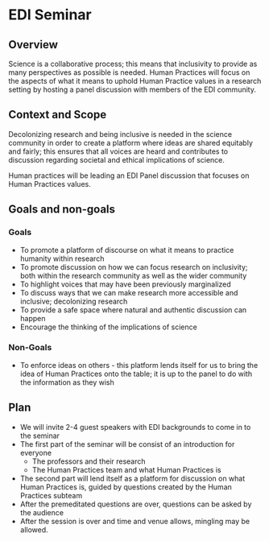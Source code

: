 # EDI Seminar
## Overview
Science is a collaborative process; this means that inclusivity to provide as many perspectives as possible is needed. Human Practices will focus on the aspects of what it means to uphold Human Practice values in a research setting by hosting a panel discussion with members of the EDI community. 
## Context and Scope
Decolonizing research and being inclusive is needed in the science community in order to create a platform where ideas are shared equitably and fairly; this ensures that all voices are heard and contributes to discussion regarding societal and ethical implications of science.

Human practices will be leading an EDI Panel discussion that focuses on Human Practices values. 
## Goals and non-goals
### Goals 
* To promote a platform of discourse on what it means to practice humanity within research 
* To promote discussion on how we can focus research on inclusivity; both within the research community as well as the wider community
* To highlight voices that may have been previously marginalized 
* To discuss ways that we can make research more accessible and inclusive; decolonizing research
* To provide a safe space where natural and authentic discussion can happen
* Encourage the thinking of the implications of science

### Non-Goals 
* To enforce ideas on others - this platform lends itself for us to bring the idea of Human Practices onto the table; it is up to the panel to do with the information as they wish 
## Plan
* We will invite 2-4 guest speakers with EDI backgrounds to come in to the seminar
* The first part of the seminar will be consist of an introduction for everyone
    * The professors and their research 
    * The Human Practices team and what Human Practices is
* The second part will lend itself as a platform for discussion on what Human Practices is, guided by questions created by the Human Practices subteam 
* After the premeditated questions are over, questions can be asked by the audience 
* After the session is over and time and venue allows, mingling may be allowed.
